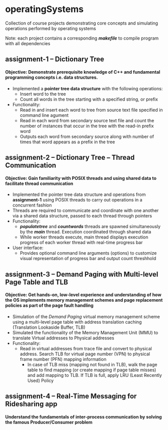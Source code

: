# operatingSystems
Collection of course projects demonstrating core concepts and simulating operations performed by operating systems

Note: each project contains a corresponding **_makefile_** to compile program with all dependencies
 
## assignment-1 – Dictionary Tree
#### Objective: Demonstrate prerequisite knowledge of C++ and fundamental programming concepts i.e. data structures.
* Implemented a **pointer tree data structure** with the following operations:
  * Insert word to the tree
  * Count all words in the tree starting with a specified string, or prefix
* Functionality:
  * Read in and insert each word to tree from source text file specified in command line agument
  * Read in each word from secondary source text file and count the number of instances that occur in the tree with the read-in prefix word
  * Outputs each word from secondary source along with number of times that word appears as a prefix in the tree

## assignment-2 – Dictionary Tree – Thread Communication
#### Objective: Gain familiarity with POSIX threads and using shared data to facilitate thread communication
* Implemented the pointer tree data structure and operations from **assignment-1** using POSIX threads to carry out operations in a concurrent fashion
* Threads are required to communicate and coordinate with one another via a shared data structure, passed to each thread through pointers
* Functionality:
  * **_populatetree_** and **_countwords_** threads are spawned simultaneously by the **_main_** thread. Execution coordinated through shared data
  * While worker threads execute, main thread displays execution progress of each worker thread with real-time progress bar
* User interface:
  * Provides optional command line arguments (options) to customize visual representation of progress bar and output count threshhold

## assignment-3 – Demand Paging with Multi-level Page Table and TLB
#### Objective: Get hands-on, low-level experience and understanding of how the OS implements memory management schemes and page replacement policies as part of the page fault handling  
* Simulation of the _Demand Paging_ virtual memory management scheme using a multi-level page table with address translation caching (Translation Lookaside Buffer, TLB)
* Simulated the functionality of the Memory Management Unit (MMU) to translate Virtual addresses to Physical addresses
* Functionality:
  * Read in virtual addresses from trace file and convert to physical address. Search TLB for virtual page number (VPN) to physical frame number (PFN) mapping information
    * In case of TLB miss (mapping not found in TLB), walk the page table to find mapping (or create mapping if page table misses) and add mapping to TLB. If TLB is full, apply LRU (Least Recently Used) Policy

## assignment-4 – Real-Time Messaging for Ridesharing app
#### Understand the fundamentals of inter-process communication by solving the famous Producer/Consumer problem

